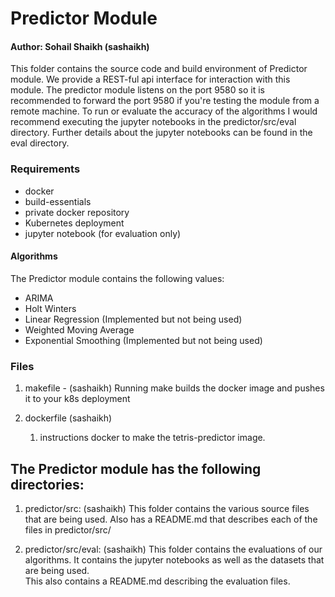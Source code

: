 # Predictor Module
#### Author: Sohail Shaikh (sashaikh)

This folder contains the source code and build environment of Predictor module. We provide a REST-ful api interface for interaction with this module. The predictor module listens on the port 9580 so it is recommended to forward the port 9580 if you're testing the module from a remote machine.
To run or evaluate the accuracy of the algorithms I would recommend executing the jupyter notebooks in the predictor/src/eval directory. Further details about the jupyter notebooks can be found in the eval directory.

### Requirements
* docker
* build-essentials
* private docker repository
* Kubernetes deployment
* jupyter notebook (for evaluation only)

#### Algorithms
The Predictor module contains the following values:
* ARIMA
* Holt Winters
* Linear Regression (Implemented but not being used)
* Weighted Moving Average
* Exponential Smoothing (Implemented but not being used)

### Files

1. makefile - (sashaikh)
  	Running make builds the docker image and pushes it to your k8s deployment
    
2. dockerfile (sashaikh)
    1. instructions docker to make the tetris-predictor image.


## The Predictor module has the following directories:

1. predictor/src: (sashaikh)
 		This folder contains the various source files that are being used.
 		Also has a README.md that describes each of the files in predictor/src/

2. predictor/src/eval: (sashaikh)
		This folder contains the evaluations of our algorithms. It contains the jupyter notebooks as well as the datasets that are being used.  
		This also contains a README.md describing the evaluation files.  

